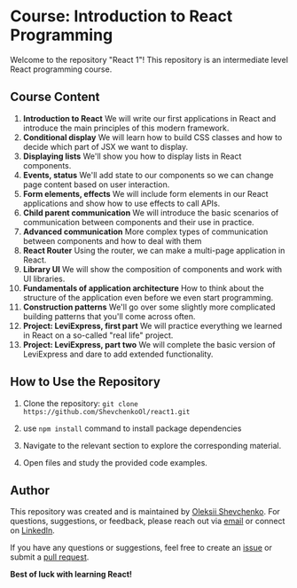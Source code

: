 # Course: Introduction to React Programming

Welcome to the repository "React 1"! This repository is an intermediate level React programming course.

## Course Content

1. **Introduction to React**
We will write our first applications in React and introduce the main principles of this modern framework.
2. **Conditional display**
We will learn how to build CSS classes and how to decide which part of JSX we want to display.
3. **Displaying lists**
We'll show you how to display lists in React components.
4. **Events, status**
We'll add state to our components so we can change page content based on user interaction.
5. **Form elements, effects**
We will include form elements in our React applications and show how to use effects to call APIs.
6. **Child parent communication**
We will introduce the basic scenarios of communication between components and their use in practice.
7. **Advanced communication**
More complex types of communication between components and how to deal with them
8. **React Router**
Using the router, we can make a multi-page application in React.
9. **Library UI**
We will show the composition of components and work with UI libraries.
10. **Fundamentals of application architecture**
How to think about the structure of the application even before we even start programming.
11. **Construction patterns**
We'll go over some slightly more complicated building patterns that you'll come across often.
12. **Project: LeviExpress, first part**
We will practice everything we learned in React on a so-called "real life" project.
13. **Project: LeviExpress, part two**
We will complete the basic version of LeviExpress and dare to add extended functionality.

## How to Use the Repository

1. Clone the repository: `git clone https://github.com/ShevchenkoOl/react1.git`

2. use ```npm install``` command to install package dependencies

3. Navigate to the relevant section to explore the corresponding material.

4. Open files and study the provided code examples.

## Author

This repository was created and is maintained by [Oleksii Shevchenko](https://shevchenkool.github.io/portfolio/). For questions, suggestions, or feedback, please reach out via [email](mailto:uzlabini@gmail.com) or connect on [LinkedIn](https://linkedin.com/in/oleksii-shevchenko-535ab61b8). 

If you have any questions or suggestions, feel free to create an [issue](https://github.com/ShevchenkoOl/Web-Automation-Dev/issues) or submit a [pull request](https://github.com/ShevchenkoOl/Web-Automation-Dev/pulls).

**Best of luck with learning React!**
